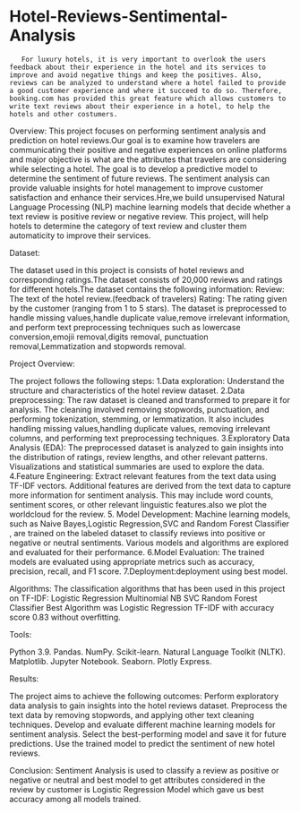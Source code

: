 # Hotel-Reviews-Sentimental-Analysis

       For luxury hotels, it is very important to overlook the users feedback about their experience in the hotel and its services to improve and avoid negative things and keep the positives. Also, reviews can be analyzed to understand where a hotel failed to provide a good customer experience and where it succeed to do so. Therefore, booking.com has provided this great feature which allows customers to write text reviews about their experience in a hotel, to help the hotels and other costumers.

Overview:
          This project focuses on performing sentiment analysis and prediction on hotel reviews.Our goal is to examine how travelers are communicating their positive and negative experiences on online platforms and major objective is what are the attributes that travelers are considering while selecting a hotel. The goal is to  develop a predictive model to determine the sentiment of future reviews. The sentiment analysis can provide valuable insights for hotel management to improve customer satisfaction and enhance their services.Hre,we build unsupervised Natural Language Processing (NLP) machine learning models that decide whether a text review is positive review or negative review. This project, will help hotels to determine the category of text review and cluster them automaticity to improve their services.

Dataset:

The dataset used in this project is consists of hotel reviews and corresponding ratings.The dataset consists of 20,000 reviews and ratings for different hotels.The dataset contains the following information:
Review: The text of the hotel review.(feedback of travelers)
Rating: The rating given by the customer (ranging from 1 to 5 stars). 
The dataset is preprocessed to handle missing values,handle duplicate value,remove irrelevant information, and perform text preprocessing techniques such as lowercase conversion,emojii removal,digits removal, punctuation removal,Lemmatization and stopwords removal.

Project Overview:

The project follows the following steps: 
1.Data exploration: Understand the structure and characteristics of the hotel review dataset.
2.Data preprocessing: The raw dataset is cleaned and transformed to prepare it for analysis. The cleaning involved removing stopwords, punctuation, and performing tokenization, stemming, or lemmatization. It also includes handling missing values,handling duplicate values, removing irrelevant columns, and performing text preprocessing techniques. 
3.Exploratory Data Analysis (EDA): The preprocessed dataset is analyzed to gain insights into the distribution of ratings, review lengths, and other relevant patterns. Visualizations and statistical summaries are used to explore the data. 
4.Feature Engineering: Extract relevant features from the text data using TF-IDF vectors. Additional features are derived from the text data to capture more information for sentiment analysis. This may include word counts, sentiment scores, or other relevant linguistic features.also we plot the worldcloud for the review.
5. Model Development: Machine learning models, such as Naive Bayes,Logistic Regression,SVC and Random Forest Classifier , are trained on the labeled dataset to classify reviews into positive or negative or neutral sentiments. Various models and algorithms are explored and evaluated for their performance. 
6.Model Evaluation: The trained models are evaluated using appropriate metrics such as accuracy, precision, recall, and F1 score.
7.Deployment:deployment using best model.

Algorithms:
The classification algorithms that has been used in this project on TF-IDF:
Logistic Regression
Multinomial NB
SVC
Random Forest Classifier
Best Algorithm was Logistic Regression TF-IDF with accuracy score 0.83 without overfitting.


Tools:

Python 3.9. Pandas. NumPy. Scikit-learn. Natural Language Toolkit (NLTK). Matplotlib. Jupyter Notebook. Seaborn. Plotly Express.

Results:

The project aims to achieve the following outcomes: Perform exploratory data analysis to gain insights into the hotel reviews dataset. Preprocess the text data by removing stopwords, and applying other text cleaning techniques. Develop and evaluate different machine learning models for sentiment analysis. Select the best-performing model and save it for future predictions. Use the trained model to predict the sentiment of new hotel reviews.

Conclusion:
   Sentiment Analysis is used to classify a review as positive or negative or neutral and best model to get attributes considered in the review by customer is Logistic Regression Model which gave us best accuracy among all models trained.
